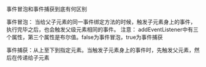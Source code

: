 事件冒泡和事件捕获到底有何区别

事件冒泡： 当给父子元素的同一事件绑定方法的时候，触发子元素身上的事件，执行完毕之后，也会触发父级元素相同的事件。
注意： addEventListener中有三个属性，第三个属性是布尔值。false为事件冒泡，true为事件捕获

事件捕获：从上至下到指定元素。当触发子元素身上的事件时，先触发父元素，然后在传递给子元素





